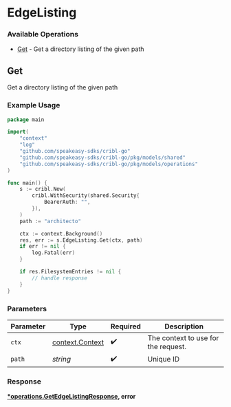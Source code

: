 # EdgeListing

### Available Operations

* [Get](#get) - Get a directory listing of the given path

## Get

Get a directory listing of the given path

### Example Usage

```go
package main

import(
	"context"
	"log"
	"github.com/speakeasy-sdks/cribl-go"
	"github.com/speakeasy-sdks/cribl-go/pkg/models/shared"
	"github.com/speakeasy-sdks/cribl-go/pkg/models/operations"
)

func main() {
    s := cribl.New(
        cribl.WithSecurity(shared.Security{
            BearerAuth: "",
        }),
    )
    path := "architecto"

    ctx := context.Background()
    res, err := s.EdgeListing.Get(ctx, path)
    if err != nil {
        log.Fatal(err)
    }

    if res.FilesystemEntries != nil {
        // handle response
    }
}
```

### Parameters

| Parameter                                             | Type                                                  | Required                                              | Description                                           |
| ----------------------------------------------------- | ----------------------------------------------------- | ----------------------------------------------------- | ----------------------------------------------------- |
| `ctx`                                                 | [context.Context](https://pkg.go.dev/context#Context) | :heavy_check_mark:                                    | The context to use for the request.                   |
| `path`                                                | *string*                                              | :heavy_check_mark:                                    | Unique ID                                             |


### Response

**[*operations.GetEdgeListingResponse](../../models/operations/getedgelistingresponse.md), error**

